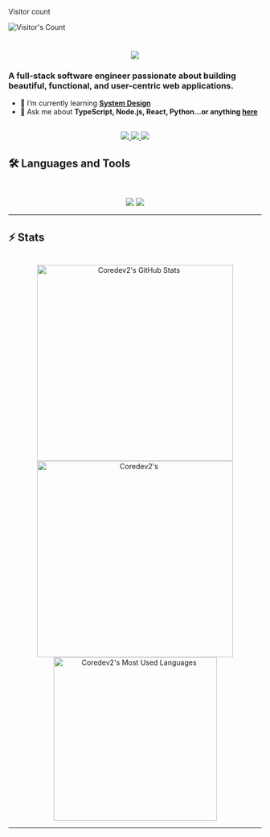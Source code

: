   <p>Visitor count</p>
  <img src="https://profile-counter.glitch.me/coredev2/count.svg" alt="Visitor's Count" />
</div>

<h1 align="center">
    <img src="https://readme-typing-svg.herokuapp.com/?font=Inter&size=48&center=true&vCenter=true&width=500&height=70&color=4493F8&duration=4000&lines=Hi+There!+👋;+I'm+Abdullah+Elshmoty;" />
</h1>

### A full-stack software engineer passionate about building beautiful, functional, and user-centric web applications.

- 🌱 I’m currently learning **[System Design](https://blog.bytebytego.com/p/free-system-design-pdf-158-pages)**
- 💬 Ask me about **TypeScript, Node.js, React, Python...or anything [here](https://github.com/coredev2/coredev2/issues)**

<br>

<div align="center">
  <a href="abdullahelshmoty@gmail.com">
    <img src="https://img.shields.io/badge/Gmail-333333?style=for-the-badge&logo=gmail&logoColor=red" />
  </a>
  <a href="https://linkedin.com/in/abdullah-elshmoty" target="_blank">
    <img src="https://img.shields.io/badge/LinkedIn-0077B5?style=for-the-badge&logo=linkedin&logoColor=white" target="_blank" />
  </a>
  <a href="https://leetcode.com/u/scoredevil/" target="_blank">
    <img src="https://img.shields.io/badge/LeetCode-000000?style=for-the-badge&logo=LeetCode&logoColor=" target="_blank" />
  </a>
  
</div>

## 🛠️ Languages and Tools

<br>

<p align="center">
  <img src="https://skillicons.dev/icons?i=ts,python,nodejs,react,nextjs,mongodb,postgres,prisma" />
  <img src="https://skillicons.dev/icons?i=html,css,pug,tailwind,js,redux,aws,git,postman,figma" />
</p>

<hr>

## ⚡️ Stats

<br>

<div align=center>
  <img width=390 src="https://github-readme-stats.vercel.app/api?username=coredev2&theme=transparent&count_private=true&show_icons=true&rank_icon=github&locale=en" alt="Coredev2's GitHub Stats" />
  <img width=390 src="https://github-readme-streak-stats.herokuapp.com/?user=coredev2&theme=transparent&count_private=true&border_radius=10&locale=en" alt="Coredev2's" />
  <img width=325 src="https://github-readme-stats.vercel.app/api/top-langs?username=coredev2&theme=transparent&layout=donut&hide=css&langs_count=8&border_radius=10&show_icons=true&locale=en" alt="Coredev2's Most Used Languages" />
</div>

<hr>
